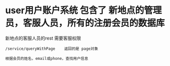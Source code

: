 # user用户账户系统  包含了 新地点的管理员，客服人员，所有的注册会员的数据库


新地点的客服人员的rest  需要客服权限

    /service/queryWithPage    返回的是 page对象
    
    根据会员的姓名，email或phone，查找用户信息


